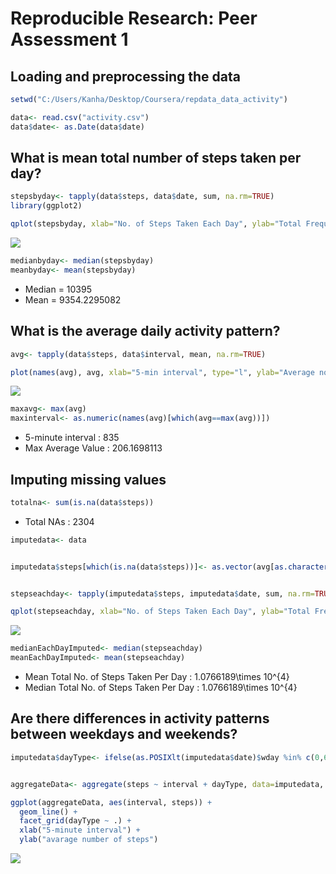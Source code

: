 # Reproducible Research: Peer Assessment 1


## Loading and preprocessing the data


```r
setwd("C:/Users/Kanha/Desktop/Coursera/repdata_data_activity")

data<- read.csv("activity.csv")
data$date<- as.Date(data$date)
```

## What is mean total number of steps taken per day?


```r
stepsbyday<- tapply(data$steps, data$date, sum, na.rm=TRUE)
library(ggplot2)

qplot(stepsbyday, xlab="No. of Steps Taken Each Day", ylab="Total Frequency", binwidth=500)
```

![](PA1_template_files/figure-html/unnamed-chunk-2-1.png)<!-- -->

```r
medianbyday<- median(stepsbyday)
meanbyday<- mean(stepsbyday)
```

- Median = 10395
- Mean = 9354.2295082

## What is the average daily activity pattern?


```r
avg<- tapply(data$steps, data$interval, mean, na.rm=TRUE)

plot(names(avg), avg, xlab="5-min interval", type="l", ylab="Average no. of steps")
```

![](PA1_template_files/figure-html/unnamed-chunk-3-1.png)<!-- -->

```r
maxavg<- max(avg)
maxinterval<- as.numeric(names(avg)[which(avg==max(avg))])
```
- 5-minute interval : 835
- Max Average Value : 206.1698113

## Imputing missing values


```r
totalna<- sum(is.na(data$steps))
```

- Total NAs : 2304


```r
imputedata<- data


imputedata$steps[which(is.na(data$steps))]<- as.vector(avg[as.character(data[which(is.na(data$steps)),3])])


stepseachday<- tapply(imputedata$steps, imputedata$date, sum, na.rm=TRUE)

qplot(stepseachday, xlab="No. of Steps Taken Each Day", ylab="Total Frequency", binwidth=500)
```

![](PA1_template_files/figure-html/unnamed-chunk-5-1.png)<!-- -->

```r
medianEachDayImputed<- median(stepseachday)
meanEachDayImputed<- mean(stepseachday)
```

- Mean Total No. of Steps Taken Per Day : 1.0766189\times 10^{4}
- Median Total No. of Steps Taken Per Day : 1.0766189\times 10^{4}

## Are there differences in activity patterns between weekdays and weekends?


```r
imputedata$dayType<- ifelse(as.POSIXlt(imputedata$date)$wday %in% c(0,6), "weekends","weekdays")


aggregateData<- aggregate(steps ~ interval + dayType, data=imputedata, mean)

ggplot(aggregateData, aes(interval, steps)) + 
  geom_line() + 
  facet_grid(dayType ~ .) +
  xlab("5-minute interval") + 
  ylab("avarage number of steps")
```

![](PA1_template_files/figure-html/unnamed-chunk-6-1.png)<!-- -->
